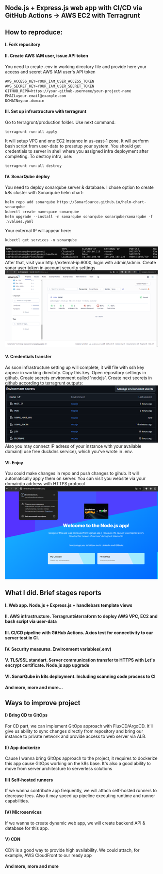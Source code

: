 ## Node.js + Express.js web app with CI/CD via GitHub Actions -> AWS EC2 with Terragrunt
## How to reproduce:
#### I. Fork repository
#### II. Create AWS IAM user, issue API token
You need to create .env in working directory file and provide here your access and secret AWS IAM user's API token
```
AWS_ACCESS_KEY=YOUR_IAM_USER_ACCESS_TOKEN
AWS_SECRET_KEY=YOUR_IAM_USER_SECRET_TOKEN
GITHUB_REPO=https://your-github-username/your-project-name
EMAIL=your-email@example.com
DOMAIN=your.domain
```
#### III. Set up infrustructure with terragrunt
Go to terragrunt/production folder. Use next command:
```
terragrunt run-all apply
```
It will setup VPC and one EC2 instance in us-east-1 zone. It will perform bash script from user-data to presetup your system. You should get credentials to server in shell where you assigned infra deployment after completing.
To destroy infra, use:
```
terragrunt run-all destroy
```
#### IV. SonarQube deploy
You need to deploy sonarqube server & database. I chose option to create k8s cluster with Sonarqube helm chart:
```
helm repo add sonarqube https://SonarSource.github.io/helm-chart-sonarqube
kubectl create namespace sonarqube
helm upgrade --install -n sonarqube sonarqube sonarqube/sonarqube -f .\values.yaml
``` 
Your external IP will appear here:
```
kubectl get services -n sonarqube
```
![alt text](images/sonar-ip.png)
After that, visit your http://external-ip:9000, login with admin/admin. Create sonar user token in account security settings
![alt text](images/sonar.png)
#### V. Credentials transfer
As soon infrastructure setting up will complete, it will file with ssh key appear in working directoty. Copy this key. Open repository settings in github. Create secrets environment called 'nodejs'. Create next secrets in github according to terragrunt outputs:
![alt text](images/secrets-example.png) 
Also you may connect IP adress of your instance with your available domain(I use free duckdns service), which you've wrote in .env.
#### VI. Enjoy
You could make changes in repo and push changes to gihub. It will automatically apply them on server. You can visit you website via your domain/ip address with HTTPS protocol
![alt text](images/availability.png)
## What I did. Brief stages reports
#### I. Web app. Node.js + Express.js + handlebars template views
#### II. AWS infrastructure. Terragrunt&terraform to deploy AWS VPC, EC2 and bash script via user-data
#### III. CI/CD pipeline with GitHub Actions. Axios test for connectivity to our server test in CI.
#### IV. Security measures. Environment variables(.env)
#### V. TLS/SSL standart. Server communication transfer to HTTPS with Let's encrypt certificate. Node.js app upgrade
#### VI. SonarQube in k8s deployment. Including scanning code process to CI
#### And more, more and more...

## Ways to improve project
#### I) Bring CD to GitOps
For CD part, we can implement GitOps approach with FluxCD/ArgoCD. It'll give us ability to sync changes directly from repository and bring our instance to private network and provide access to web server via ALB. 
#### II) App dockerize
Cause I wanna bring GitOps approach to the project, it requires to dockerize this app cause GitOps working on the k8s base. It's also a good ability to move from server architecture to serverless solutions 
#### III) Self-hosted runners
If we wanna contribute app frequently, we will attach self-hosted runners to decrease fees. Also it may speed up pipeline executing runtime and runner capabilities.
#### IV) Microservices
If we wanna to create dynamic web app, we will create backend API & database for this app. 
#### V) CDN
CDN is a good way to provide high availability. We could attach, for example, AWS CloudFront to our ready app

#### And more, more and more